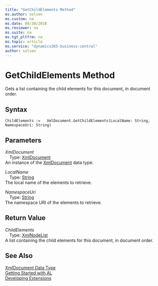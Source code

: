 ```yaml
---
title: "GetChildElements Method"
ms.author: solsen
ms.custom: na
ms.date: 09/30/2018
ms.reviewer: na
ms.suite: na
ms.tgt_pltfrm: na
ms.topic: article
ms.service: "dynamics365-business-central"
author: solsen
---
```

[//]: # (START>DO_NOT_EDIT)
[//]: # (IMPORTANT:Do not edit any of the content between here and the END>DO_NOT_EDIT.)
[//]: # (Any modifications should be made in the .resx files in the ModernDev repo.)
# GetChildElements Method
Gets a list containing the child elements for this document, in document order.

## Syntax
```
ChildElements :=   XmlDocument.GetChildElements(LocalName: String, NamespaceUri: String)
```
## Parameters
*XmlDocument*  
&emsp;Type: [XmlDocument](xmldocument-data-type.md)  
An instance of the [XmlDocument](xmldocument-data-type.md) data type.  

*LocalName*  
&emsp;Type: [String](string-data-type.md)  
The local name of the elements to retrieve.
        
*NamespaceUri*  
&emsp;Type: [String](string-data-type.md)  
The namespace URI of the elements to retrieve.  


## Return Value
*ChildElements*  
&emsp;Type: [XmlNodeList](xmlnodelist-data-type.md)  
A list containing the child elements for this document, in document order.  


[//]: # (IMPORTANT: END>DO_NOT_EDIT)
## See Also
[XmlDocument Data Type](xmldocument-data-type.md)  
[Getting Started with AL](../devenv-get-started.md)  
[Developing Extensions](../devenv-dev-overview.md)
